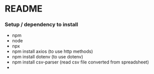# README #

### Setup /  dependency to install ###

* npm
* node
* npx
* npm install axios (to use http methods)
* npm install dotenv (to use dotenv)
* npm install csv-parser (read csv file converted from spreadsheet)
* 
